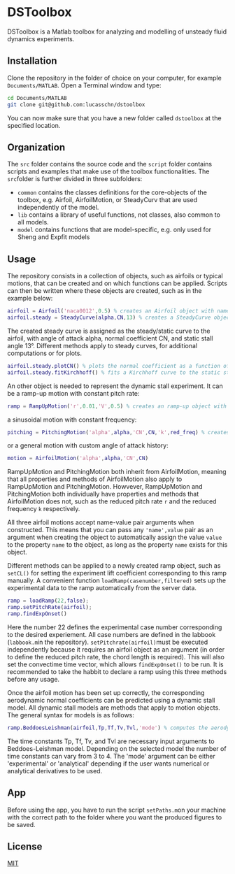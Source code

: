 # DSToolbox

DSToolbox is a Matlab toolbox for analyzing and modelling of unsteady fluid dynamics experiments.

## Installation

Clone the repository in the folder of choice on your computer, for example `Documents/MATLAB`. Open a Terminal window and type:

```bash
cd Documents/MATLAB
git clone git@github.com:lucasschn/dstoolbox
```
You can now make sure that you have a new folder called `dstoolbox` at the specified location. 

## Organization 

The `src` folder contains the source code and the `script` folder contains scripts and examples that make use of the toolbox functionalities. The `src`folder is further divided in three subfolders: 
- `common` contains the classes definitions for the core-objects of the toolbox, e.g. Airfoil, AirfoilMotion, or SteadyCurv that are used independently of the model. 
- `lib` contains a library of useful functions, not classes, also common to all models.
- `model` contains functions that are model-specific, e.g. only used for Sheng and Expfit models


## Usage

The repository consists in a collection of objects, such as airfoils or typical motions, that can be created and on which functions can be applied. Scripts can then be written where these objects are created, such as in the example below: 

```matlab
airfoil = Airfoil('naca0012',0.5) % creates an Airfoil object with name naca0012 and 0.5m chord length
airfoil.steady = SteadyCurve(alpha,CN,13) % creates a SteadyCurve object
```
The created steady curve is assigned as the steady/static curve to the airfoil, with angle of attack alpha, normal coefficient CN, and static stall angle 13°. Different methods apply to steady curves, for additional computations or for plots. 

```matlab
airfoil.steady.plotCN() % plots the normal coefficient as a function of the AoA
airfoil.steady.fitKirchhoff() % fits a Kirchhoff curve to the static stall curve
```

An other object is needed to represent the dynamic stall experiment. It can be a ramp-up motion with constant pitch rate: 

```matlab
ramp = RampUpMotion('r',0.01,'V',0.5) % creates an ramp-up object with reduced pitch rate 0.01 and incoming flow velocity 0.5m/s.
```

a sinusoidal motion with constant frequency:
```matlab
pitching = PitchingMotion('alpha',alpha,'CN',CN,'k',red_freq) % creates a pitching motion object with angle of attack vector alpha, normal coefficient CN and reduced frequency red_freq.
```

or a general motion with custom angle of attack history:

```matlab
motion = AirfoilMotion('alpha',alpha,'CN',CN)
```
RampUpMotion and PitchingMotion both inherit from AirfoilMotion, meaning that all properties and methods of AirfoilMotion also apply to RampUpMotion and PitchingMotion. Howvever, RampUpMotion and PitchingMotion both individually have properties and methods that AirfoilMotion does not, such as the reduced pitch rate `r` and the reduced frequency `k` respectively. 

All three airfoil motions accept name-value pair arguments when constructed. This means that you can pass any `'name',value` pair as an argument when creating the object to automatically assign the value `value` to the property `name` to the object, as long as the property `name` exists for this object. 

Different methods can be applied to a newly created ramp object, such as `setCL()` for setting the experiment lift coefficient corresponding to this ramp manually. A convenient function `loadRamp(casenumber,filtered)` sets up the experimental data to the ramp automatically from the server data. 

```matlab
ramp = loadRamp(22,false);
ramp.setPitchRate(airfoil);
ramp.findExpOnset()
```

Here the number 22 defines the experimental case number corresponding to the desired experiement. All case numbers are defined in the labbook (`labbook.m`in the repository). `setPitchrate(airfoil)`must be executed independently because it requires an airfoil object as an argument (in order to define the reduced pitch rate, the chord length is required). This will also set the convectime time vector, which allows `findExpOnset()` to be run. It is recommended to take the habbit to declare a ramp using this three methods before any usage. 

Once the airfoil motion has been set up correctly, the corresponding aerodynamic normal coefficients can be predicted using a dynamic stall model. All dynamic stall models are methods that apply to motion objects. The general syntax for models is as follows: 

```matlab
ramp.BeddoesLeishman(airfoil,Tp,Tf,Tv,Tvl,'mode') % computes the aerodynamic loading experienced by an airfoil object describing the motion described by ramp
```
The time constants Tp, Tf, Tv, and Tvl are necessary input arguments to Beddoes-Leishman model. Depending on the selected model the number of time constants can vary from 3 to 4. The 'mode' argument can be either 'experimental' or 'analytical' depending if the user wants numerical or analytical derivatives to be used. 

## App

Before using the app, you have to run the script `setPaths.m`on your machine with the correct path to the folder where you want the produced figures to be saved.

## License
[MIT](https://choosealicense.com/licenses/mit/)

